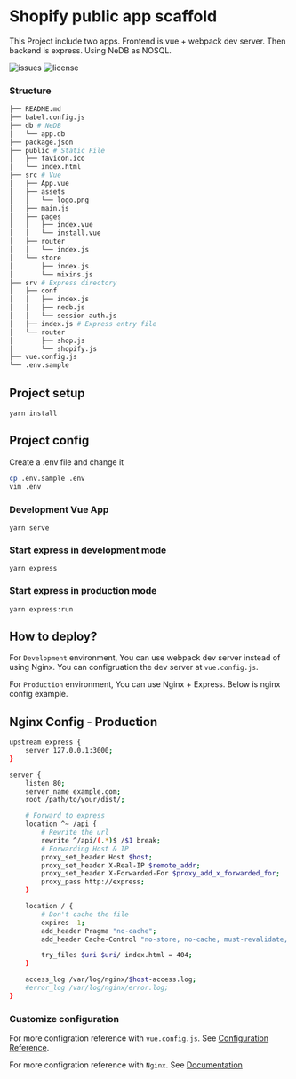 # Shopify public app scaffold

This Project include two apps. Frontend is vue + webpack dev server. Then backend is express. Using NeDB as NOSQL.

![issues](https://img.shields.io/github/issues/leocxy/vue-cli-express.svg)
![license](https://img.shields.io/github/license/leocxy/vue-cli-express.svg)

### Structure

```sh
├── README.md
├── babel.config.js
├── db # NeDB
│   └── app.db
├── package.json
├── public # Static File
│   ├── favicon.ico
│   └── index.html
├── src # Vue
│   ├── App.vue
│   ├── assets
│   │   └── logo.png
│   ├── main.js
│   ├── pages
│   │   ├── index.vue
│   │   └── install.vue
│   ├── router
│   │   └── index.js
│   └── store
│       ├── index.js
│       └── mixins.js
├── srv # Express directory
│   ├── conf
│   │   ├── index.js
│   │   ├── nedb.js
│   │   └── session-auth.js
│   ├── index.js # Express entry file
│   └── router
│       ├── shop.js
│       └── shopify.js
├── vue.config.js
└── .env.sample
```

## Project setup
```
yarn install
```

## Project config

Create a .env file and change it
```sh
cp .env.sample .env
vim .env
```

### Development Vue App
```
yarn serve
```

### Start express in development mode
```
yarn express
```

### Start express in production mode
```
yarn express:run
```

## How to deploy?

For `Development` environment, You can use webpack dev server instead of using Nginx. You can configruation the dev server at `vue.config.js`.

For `Production` environment, You can use Nginx + Express. Below is nginx config example.

## Nginx Config - Production

```sh
upstream express {
	server 127.0.0.1:3000;
}

server {
	listen 80;
	server_name example.com;
	root /path/to/your/dist/;

	# Forward to express
	location ^~ /api {
		# Rewrite the url
		rewrite ^/api/(.*)$ /$1 break;
		# Forwarding Host & IP
		proxy_set_header Host $host;
	    proxy_set_header X-Real-IP $remote_addr;
		proxy_set_header X-Forwarded-For $proxy_add_x_forwarded_for;
	    proxy_pass http://express;
	}

	location / {
		# Don't cache the file
		expires -1;
		add_header Pragma "no-cache";
        add_header Cache-Control "no-store, no-cache, must-revalidate, post-check=0, pre-check=0";

        try_files $uri $uri/ index.html = 404;
	}

	access_log /var/log/nginx/$host-access.log;
	#error_log /var/log/nginx/error.log;
}
```

### Customize configuration

For more configration reference with `vue.config.js`. See [Configuration Reference](https://cli.vuejs.org/config/).

For more configration reference with `Nginx`. See [Documentation](https://docs.nginx.com/)